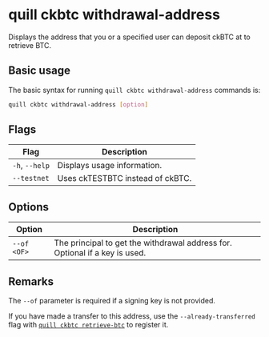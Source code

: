 # quill ckbtc withdrawal-address

Displays the address that you or a specified user can deposit ckBTC at to retrieve BTC.

## Basic usage

The basic syntax for running `quill ckbtc withdrawal-address` commands is:

```bash
quill ckbtc withdrawal-address [option]
```

## Flags

| Flag           | Description                      |
|----------------|----------------------------------|
| `-h`, `--help` | Displays usage information.      |
| `--testnet`    | Uses ckTESTBTC instead of ckBTC. |

## Options

| Option      | Description                                                                 |
|-------------|-----------------------------------------------------------------------------|
| `--of <OF>` | The principal to get the withdrawal address for. Optional if a key is used. |

## Remarks

The `--of` parameter is required if a signing key is not provided.

If you have made a transfer to this address, use the `--already-transferred` flag with [`quill ckbtc retrieve-btc`](./quill-ckbtc-retrieve-btc.md) to register it.
